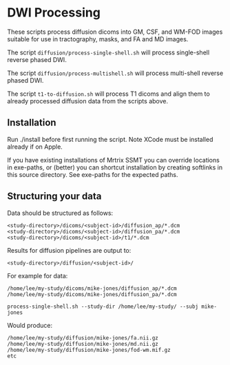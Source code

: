 # DWI Processing

These scripts process diffusion dicoms into GM, CSF, and WM-FOD images suitable for use in tractography, masks, and FA and MD images.

The script `diffusion/process-single-shell.sh` will process single-shell reverse phased DWI.

The script `diffusion/process-multishell.sh` will process multi-shell reverse phased DWI. 

The script `t1-to-diffusion.sh` will process T1 dicoms and align them to already processed diffusion data from the scripts above.

## Installation

Run ./install before first running the script. Note XCode must be installed already if on Apple.

If you have existing installations of Mrtrix SSMT you can override locations in exe-paths, or (better) you can shortcut installation by creating softlinks in this source directory. See exe-paths for the expected paths.


## Structuring your data

Data should be structured as follows:

```
<study-directory>/dicoms/<subject-id>/diffusion_ap/*.dcm
<study-directory>/dicoms/<subject-id>/diffusion_pa/*.dcm
<study-directory>/dicoms/<subject-id>/t1/*.dcm
```


Results for diffusion pipelines are output to:

```<study-directory>/diffusion/<subject-id>/```

For example for data:

```
/home/lee/my-study/dicoms/mike-jones/diffusion_ap/*.dcm
/home/lee/my-study/dicoms/mike-jones/diffusion_pa/*.dcm
```

`process-single-shell.sh --study-dir /home/lee/my-study/ --subj mike-jones`

Would produce:

```
/home/lee/my-study/diffusion/mike-jones/fa.nii.gz
/home/lee/my-study/diffusion/mike-jones/md.nii.gz
/home/lee/my-study/diffusion/mike-jones/fod-wm.mif.gz
etc
```
